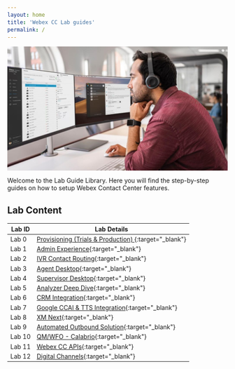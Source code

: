 ```yaml
---
layout: home
title: 'Webex CC Lab guides'
permalink: /
---
```

<img align="middle" src="/assets/gitbook/images/Home.jpeg" width="1000" />


Welcome to the Lab Guide Library. Here you will find the step-by-step guides on how to setup Webex Contact Center features.


## Lab Content

| Lab ID | Lab Details                                                               |
| ------ | ------------------------------------------------------------------------- |
| Lab 0  | [Provisioning (Trials & Production) ](Provisioning.md){:target="\_blank"} |
| Lab 1  | [Admin Experience](CH.md){:target="\_blank"}                              |
| Lab 2  | [IVR Contact Routing](IVR.md){:target="\_blank"}                          |
| Lab 3  | [Agent Desktop](Agent.md){:target="\_blank"}                              |
| Lab 4  | [Supervisor Desktop](Supervisor.md){:target="\_blank"}                    |
| Lab 5  | [Analyzer Deep Dive](Analyzer.md){:target="\_blank"}                      |
| Lab 6  | [CRM Integration](CRM.md){:target="\_blank"}                              |
| Lab 7  | [Google CCAI & TTS Integration](CCAI.md){:target="\_blank"}               |
| Lab 8  | [XM Next](WxM.md){:target="\_blank"}                                      |
| Lab 9  | [Automated Outbound Solution](Acqueon.md){:target="\_blank"}                  |
| Lab 10 | [QM/WFO - Calabrio](Calabrio.md){:target="\_blank"}                            |
| Lab 11 | [Webex CC APIs](API.md){:target="\_blank"}                                          |
| Lab 12 | [Digital Channels](Digital.md){:target="\_blank"}                             |
